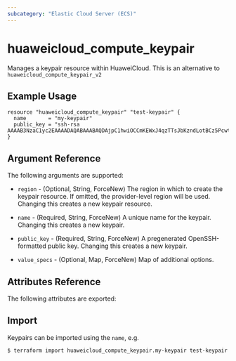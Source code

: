 ```yaml
---
subcategory: "Elastic Cloud Server (ECS)"
---
```


# huaweicloud\_compute\_keypair

Manages a keypair resource within HuaweiCloud.
This is an alternative to `huaweicloud_compute_keypair_v2`

## Example Usage

```hcl
resource "huaweicloud_compute_keypair" "test-keypair" {
  name       = "my-keypair"
  public_key = "ssh-rsa AAAAB3NzaC1yc2EAAAADAQABAAABAQDAjpC1hwiOCCmKEWxJ4qzTTsJbKzndLotBCz5PcwtUnflmU+gHJtWMZKpuEGVi29h0A/+ydKek1O18k10Ff+4tyFjiHDQAnOfgWf7+b1yK+qDip3X1C0UPMbwHlTfSGWLGZqd9LvEFx9k3h/M+VtMvwR1lJ9LUyTAImnNjWG7TaIPmui30HvM2UiFEmqkr4ijq45MyX2+fLIePLRIF61p4whjHAQYufqyno3BS48icQb4p6iVEZPo4AE2o9oIyQvj2mx4dk5Y8CgSETOZTYDOR3rU2fZTRDRgPJDH9FWvQjF5tA0p3d9CoWWd2s6GKKbfoUIi8R/Db1BSPJwkqB"
}
```

## Argument Reference

The following arguments are supported:

* `region` - (Optional, String, ForceNew) The region in which to create the keypair resource. If omitted, the provider-level region will be used. Changing this creates a new keypair resource.

* `name` - (Required, String, ForceNew) A unique name for the keypair. Changing this creates a new
    keypair.

* `public_key` - (Required, String, ForceNew) A pregenerated OpenSSH-formatted public key.
    Changing this creates a new keypair.

* `value_specs` - (Optional, Map, ForceNew) Map of additional options.

## Attributes Reference

The following attributes are exported:

## Import

Keypairs can be imported using the `name`, e.g.

```
$ terraform import huaweicloud_compute_keypair.my-keypair test-keypair
```
